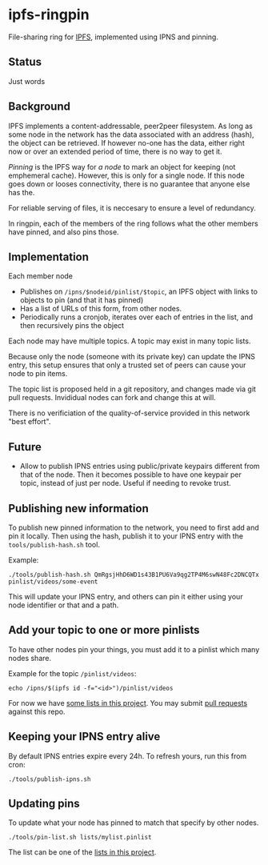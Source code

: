 # ipfs-ringpin

File-sharing ring for [IPFS](https://ipfs.io/), implemented using IPNS and pinning.

## Status
Just words

## Background

IPFS implements a content-addressable, peer2peer filesystem.
As long as some node in the network has the data associated with an address (hash), the object can be retrieved.
If however no-one has the data, either right now or over an extended period of time, there is no way to get it.

*Pinning* is the IPFS way for *a node* to mark an object for keeping (not emphemeral cache).
However, this is only for a single node. If this node goes down or looses connectivity, there is
no guarantee that anyone else has the.

For reliable serving of files, it is neccesary to ensure a level of redundancy.

In ringpin, each of the members of the ring follows what the other members have pinned, and also pins those.

## Implementation

Each member node

* Publishes on `/ipns/$nodeid/pinlist/$topic`, an IPFS object with links to objects to pin (and that it has pinned)
* Has a list of URLs of this form, from other nodes.
* Periodically runs a cronjob, iterates over each of entries in the list, and then recursively pins the object

Each node may have multiple topics. A topic may exist in many topic lists.

Because only the node (someone with its private key) can update the IPNS entry,
this setup ensures that only a trusted set of peers can cause your node to pin items.

The topic list is proposed held in a git repository, and changes made via git pull requests.
Invididual nodes can fork and change this at will.

There is no verificiation of the quality-of-service provided in this network "best effort".

## Future

* Allow to publish IPNS entries using public/private keypairs different from that of the node.
Then it becomes possible to have one keypair per topic, instead of just per node.
Useful if needing to revoke trust.


## Publishing new information

To publish new pinned information to the network, you need to first add and pin it locally.
Then using the hash, publish it to your IPNS entry with the `tools/publish-hash.sh` tool.

Example:

```
./tools/publish-hash.sh QmRgsjHhD6WD1s43B1PU6Va9qg2TP4M6swN48Fc2DNCQTx pinlist/videos/some-event
```

This will update your IPNS entry, and others can pin it either using your node identifier or that and a path.

## Add your topic to one or more pinlists

To have other nodes pin your things, you must add it to a pinlist which many nodes share.

Example for the topic `/pinlist/videos`:

```
echo /ipns/$(ipfs id -f="<id>")/pinlist/videos
```

For now we have [some lists in this project](https://github.com/c-base/ipfs-ringpin/tree/master/lists).
You may submit [pull requests](https://github.com/c-base/ipfs-ringpin/pulls) against this repo.

## Keeping your IPNS entry alive

By default IPNS entries expire every 24h. To refresh yours, run this from cron:

```
./tools/publish-ipns.sh
```

## Updating pins

To update what your node has pinned to match that specify by other nodes.


```
./tools/pin-list.sh lists/mylist.pinlist
```

The list can be one of the [lists in this project](https://github.com/c-base/ipfs-ringpin/tree/master/lists).
